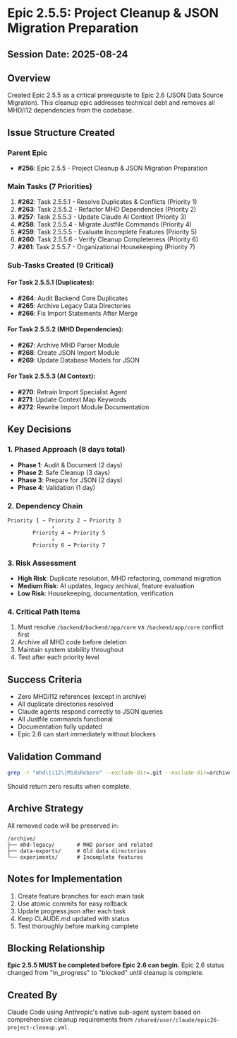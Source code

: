 # Epic 2.5.5: Project Cleanup & JSON Migration Preparation

## Session Date: 2025-08-24

## Overview
Created Epic 2.5.5 as a critical prerequisite to Epic 2.6 (JSON Data Source Migration). This cleanup epic addresses technical debt and removes all MHD/I12 dependencies from the codebase.

## Issue Structure Created

### Parent Epic
- **#256**: Epic 2.5.5 - Project Cleanup & JSON Migration Preparation

### Main Tasks (7 Priorities)
1. **#262**: Task 2.5.5.1 - Resolve Duplicates & Conflicts (Priority 1)
2. **#263**: Task 2.5.5.2 - Refactor MHD Dependencies (Priority 2)
3. **#257**: Task 2.5.5.3 - Update Claude AI Context (Priority 3)
4. **#258**: Task 2.5.5.4 - Migrate Justfile Commands (Priority 4)
5. **#259**: Task 2.5.5.5 - Evaluate Incomplete Features (Priority 5)
6. **#260**: Task 2.5.5.6 - Verify Cleanup Completeness (Priority 6)
7. **#261**: Task 2.5.5.7 - Organizational Housekeeping (Priority 7)

### Sub-Tasks Created (9 Critical)
#### For Task 2.5.5.1 (Duplicates):
- **#264**: Audit Backend Core Duplicates
- **#265**: Archive Legacy Data Directories  
- **#266**: Fix Import Statements After Merge

#### For Task 2.5.5.2 (MHD Dependencies):
- **#267**: Archive MHD Parser Module
- **#268**: Create JSON Import Module
- **#269**: Update Database Models for JSON

#### For Task 2.5.5.3 (AI Context):
- **#270**: Retrain Import Specialist Agent
- **#271**: Update Context Map Keywords
- **#272**: Rewrite Import Module Documentation

## Key Decisions

### 1. Phased Approach (8 days total)
- **Phase 1**: Audit & Document (2 days)
- **Phase 2**: Safe Cleanup (3 days)
- **Phase 3**: Prepare for JSON (2 days)
- **Phase 4**: Validation (1 day)

### 2. Dependency Chain
```
Priority 1 → Priority 2 → Priority 3
              ↓
        Priority 4 → Priority 5
              ↓
        Priority 6 → Priority 7
```

### 3. Risk Assessment
- **High Risk**: Duplicate resolution, MHD refactoring, command migration
- **Medium Risk**: AI updates, legacy archival, feature evaluation
- **Low Risk**: Housekeeping, documentation, verification

### 4. Critical Path Items
1. Must resolve `/backend/backend/app/core` vs `/backend/app/core` conflict first
2. Archive all MHD code before deletion
3. Maintain system stability throughout
4. Test after each priority level

## Success Criteria
- Zero MHD/I12 references (except in archive)
- All duplicate directories resolved
- Claude agents respond correctly to JSON queries
- All Justfile commands functional
- Documentation fully updated
- Epic 2.6 can start immediately without blockers

## Validation Command
```bash
grep -r "mhd\|i12\|MidsReborn" --exclude-dir=.git --exclude-dir=archive .
```
Should return zero results when complete.

## Archive Strategy
All removed code will be preserved in:
```
/archive/
├── mhd-legacy/       # MHD parser and related
├── data-exports/     # Old data directories
└── experiments/      # Incomplete features
```

## Notes for Implementation
1. Create feature branches for each main task
2. Use atomic commits for easy rollback
3. Update progress.json after each task
4. Keep CLAUDE.md updated with status
5. Test thoroughly before marking complete

## Blocking Relationship
**Epic 2.5.5 MUST be completed before Epic 2.6 can begin.**
Epic 2.6 status changed from "in_progress" to "blocked" until cleanup is complete.

## Created By
Claude Code using Anthropic's native sub-agent system based on comprehensive cleanup requirements from `/shared/user/claude/epic26-project-cleanup.yml`.